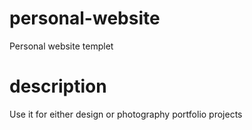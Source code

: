 # personal-website
Personal website templet
# description
Use it for either design or photography portfolio projects 
